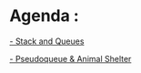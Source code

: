 # Agenda : 

 [- Stack and Queues](./challenge-10.md)

 [- Pseudoqueue & Animal Shelter](./challenge-11.md)